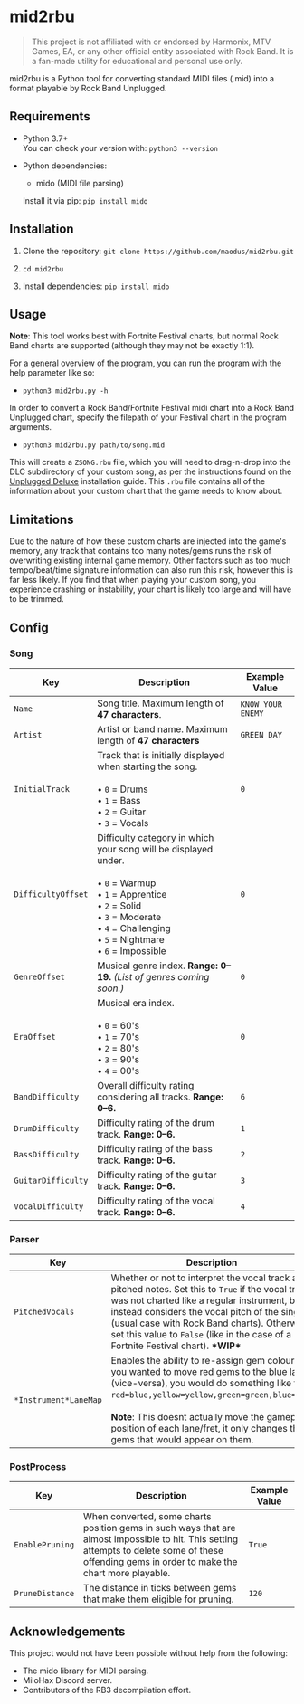 # mid2rbu

> This project is not affiliated with or endorsed by Harmonix, MTV Games, EA, or any other official entity associated with Rock Band. It is a fan-made utility for educational and personal use only.

mid2rbu is a Python tool for converting standard MIDI files (.mid) into a format playable by Rock Band Unplugged. 

## Requirements

- Python 3.7+  
  You can check your version with: `python3 --version`

- Python dependencies:
  - mido (MIDI file parsing)

  Install it via pip: `pip install mido`

## Installation

1. Clone the repository:
   `git clone https://github.com/maodus/mid2rbu.git`

2. `cd mid2rbu`

3. Install dependencies: `pip install mido`

## Usage

**Note**: This tool works best with Fortnite Festival charts, but normal Rock Band charts are supported (although they may not be exactly 1:1).

For a general overview of the program, you can run the program with the help parameter like so:

- `python3 mid2rbu.py -h`

In order to convert a Rock Band/Fortnite Festival midi chart into a Rock Band Unplugged chart, specify the filepath of your Festival chart in the program arguments.

- `python3 mid2rbu.py path/to/song.mid`

This will create a `ZSONG.rbu` file, which you will need to drag-n-drop into the DLC subdirectory of your custom song, as per the instructions found on the [Unplugged Deluxe](https://github.com/maodus/UnpluggedDeluxe#custom-songs) installation guide. This `.rbu` file contains all of the information about your custom chart that the game needs to know about.

## Limitations

Due to the nature of how these custom charts are injected into the game's memory, any track that contains too many notes/gems runs the risk of overwriting existing internal game memory. Other factors such as too much tempo/beat/time signature information can also run this risk, however this is far less likely. If you find that when playing your custom song, you experience crashing or instability, your chart is likely too large and will have to be trimmed.

## Config

### Song

| Key | Description | Example Value |
|---|---|---|
| `Name` | Song title. Maximum length of **47 characters**. | `KNOW YOUR ENEMY` |
| `Artist` | Artist or band name. Maximum length of **47 characters** | `GREEN DAY` |
| `InitialTrack` | Track that is initially displayed when starting the song. <br><br>• `0` = Drums <br>• `1` = Bass <br>• `2` = Guitar <br>• `3` = Vocals | `0` |
| `DifficultyOffset` | Difficulty category in which your song will be displayed under. <br><br>• `0` = Warmup <br>• `1` = Apprentice <br>• `2` = Solid <br>• `3` = Moderate <br>• `4` = Challenging <br>• `5` = Nightmare <br>• `6` = Impossible | `0` |
| `GenreOffset` | Musical genre index. **Range: 0–19.** *(List of genres coming soon.)*  | `0` |
| `EraOffset` | Musical era index. <br><br>• `0` = 60's <br>• `1` = 70's <br>• `2` = 80's <br>• `3` = 90's <br>• `4` = 00's | `0` |
| `BandDifficulty` | Overall difficulty rating considering all tracks. **Range: 0–6.** | `6` |
| `DrumDifficulty` |  Difficulty rating of the drum track. **Range: 0–6.**   | `1` |
| `BassDifficulty` |  Difficulty rating of the bass track. **Range: 0–6.**   | `2` |
| `GuitarDifficulty` |  Difficulty rating of the guitar track. **Range: 0–6.**   | `3` |
| `VocalDifficulty` |  Difficulty rating of the vocal track. **Range: 0–6.**   | `4` |

### Parser

| Key | Description | Example Value |
|---|---|---|
| `PitchedVocals` | Whether or not to interpret the vocal track as pitched notes. Set this to `True` if the vocal track was not charted like a regular instrument, but instead considers the vocal pitch of the singer (usual case with Rock Band charts). Otherwise, set this value to `False` (like in the case of a Fortnite Festival chart). **\*WIP\*** | `True` |
| `*Instrument*LaneMap` | Enables the ability to re-assign gem colours. If you wanted to move red gems to the blue lane (vice-versa), you would do something like this: `red=blue,yellow=yellow,green=green,blue=red`. <br><br> **Note**: This doesnt actually move the gameplay position of each lane/fret, it only changes the gems that would appear on them. | `red=blue,yellow=yellow,green=green,blue=red` |

### PostProcess

| Key | Description | Example Value |
|---|---|---|
| `EnablePruning` | When converted, some charts position gems in such ways that are almost impossible to hit. This setting attempts to delete some of these offending gems in order to make the chart more playable. | `True` |
| `PruneDistance` | The distance in ticks between gems that make them eligible for pruning. | `120` |

## Acknowledgements

This project would not have been possible without help from the following:

- The mido library for MIDI parsing.
- MiloHax Discord server.
- Contributors of the RB3 decompilation effort.
